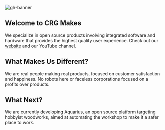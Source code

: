 ![gh-banner](https://repository-images.githubusercontent.com/953102456/9f883fbe-83e5-49f5-a426-85ea9b2fc3c7)


## Welcome to CRG Makes

We specialize in open source products involving integrated software and hardware that provides the highest quality user experience. Check out our [website](https://crgmakes.com) and our YouTube channel.

## What Makes Us Different?

We are real people making real products, focused on customer satisfaction and happiness. No robots here or faceless corporations focused on a profits over products.

## What Next?

We are currently developing Aquarius, an open source platform targeting hobbyist woodworks, aimed at automating the workshop to make it a safer place to work. 

<!--

**Here are some ideas to get you started:**

🙋‍♀️ A short introduction - what is your organization all about?
🌈 Contribution guidelines - how can the community get involved?
👩‍💻 Useful resources - where can the community find your docs? Is there anything else the community should know?
🍿 Fun facts - what does your team eat for breakfast?
🧙 Remember, you can do mighty things with the power of [Markdown](https://docs.github.com/github/writing-on-github/getting-started-with-writing-and-formatting-on-github/basic-writing-and-formatting-syntax)
-->
